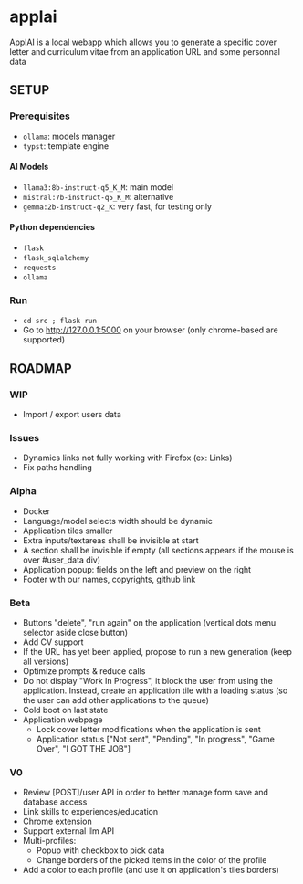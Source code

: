 # applai

ApplAI is a local webapp which allows you to generate a specific cover letter and curriculum vitae from an application URL and some personnal data

## SETUP
### Prerequisites
- `ollama`: models manager
- `typst`: template engine

#### AI Models
- `llama3:8b-instruct-q5_K_M`: main model
- `mistral:7b-instruct-q5_K_M`: alternative
- `gemma:2b-instruct-q2_K`: very fast, for testing only

#### Python dependencies
- `flask`
- `flask_sqlalchemy`
- `requests`
- `ollama`

### Run
- `cd src ; flask run`
- Go to http://127.0.0.1:5000 on your browser (only chrome-based are supported)

## ROADMAP
### WIP
- Import / export users data

### Issues
- Dynamics links not fully working with Firefox (ex: Links)
- Fix paths handling

### Alpha
- Docker
- Language/model selects width should be dynamic
- Application tiles smaller
- Extra inputs/textareas shall be invisible at start
- A section shall be invisible if empty (all sections appears if the mouse is over #user_data div)
- Application popup: fields on the left and preview on the right
- Footer with our names, copyrights, github link

### Beta
- Buttons "delete", "run again" on the application (vertical dots menu selector aside close button)
- Add CV support
- If the URL has yet been applied, propose to run a new generation (keep all versions)
- Optimize prompts & reduce calls
- Do not display "Work In Progress", it block the user from using the application. Instead, create an application tile with a loading status (so the user can add other applications to the queue)
- Cold boot on last state
- Application webpage
    - Lock cover letter modifications when the application is sent
    - Application status ["Not sent", "Pending", "In progress", "Game Over", "I GOT THE JOB"]

### V0
- Review [POST]/user API in order to better manage form save and database access
- Link skills to experiences/education
- Chrome extension
- Support external llm API
- Multi-profiles:
    - Popup with checkbox to pick data
    - Change borders of the picked items in the color of the profile
- Add a color to each profile (and use it on application's tiles borders)
